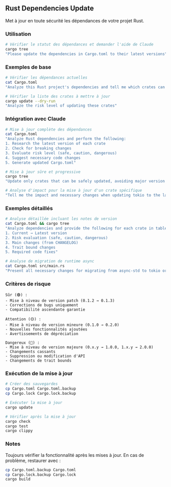## Rust Dependencies Update

Met à jour en toute sécurité les dépendances de votre projet Rust.

### Utilisation

```bash
# Vérifier le statut des dépendances et demander l'aide de Claude
cargo tree
"Please update the dependencies in Cargo.toml to their latest versions"
```

### Exemples de base

```bash
# Vérifier les dépendances actuelles
cat Cargo.toml
"Analyze this Rust project's dependencies and tell me which crates can be updated"

# Vérifier la liste des crates à mettre à jour
cargo update --dry-run
"Analyze the risk level of updating these crates"
```

### Intégration avec Claude

```bash
# Mise à jour complète des dépendances
cat Cargo.toml
"Analyze Rust dependencies and perform the following:
1. Research the latest version of each crate
2. Check for breaking changes
3. Evaluate risk level (safe, caution, dangerous)
4. Suggest necessary code changes
5. Generate updated Cargo.toml"

# Mise à jour sûre et progressive
cargo tree
"Update only crates that can be safely updated, avoiding major version upgrades"

# Analyse d'impact pour la mise à jour d'un crate spécifique
"Tell me the impact and necessary changes when updating tokio to the latest version"
```

### Exemples détaillés

```bash
# Analyse détaillée incluant les notes de version
cat Cargo.toml && cargo tree
"Analyze dependencies and provide the following for each crate in table format:
1. Current → Latest version
2. Risk evaluation (safe, caution, dangerous)
3. Main changes (from CHANGELOG)
4. Trait bound changes
5. Required code fixes"

# Analyse de migration de runtime async
cat Cargo.toml src/main.rs
"Present all necessary changes for migrating from async-std to tokio or upgrading tokio to a new major version"
```

### Critères de risque

```
Sûr (🟢) :
- Mise à niveau de version patch (0.1.2 → 0.1.3)
- Corrections de bugs uniquement
- Compatibilité ascendante garantie

Attention (🟡) :
- Mise à niveau de version mineure (0.1.0 → 0.2.0)
- Nouvelles fonctionnalités ajoutées
- Avertissements de dépréciation

Dangereux (🔴) :
- Mise à niveau de version majeure (0.x.y → 1.0.0, 1.x.y → 2.0.0)
- Changements cassants
- Suppression ou modification d'API
- Changements de trait bounds
```

### Exécution de la mise à jour

```bash
# Créer des sauvegardes
cp Cargo.toml Cargo.toml.backup
cp Cargo.lock Cargo.lock.backup

# Exécuter la mise à jour
cargo update

# Vérifier après la mise à jour
cargo check
cargo test
cargo clippy
```

### Notes

Toujours vérifier la fonctionnalité après les mises à jour. En cas de problème, restaurer avec :

```bash
cp Cargo.toml.backup Cargo.toml
cp Cargo.lock.backup Cargo.lock
cargo build
```
